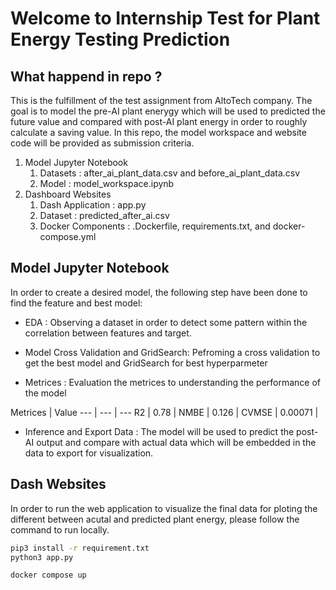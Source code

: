 # Welcome to Internship Test for Plant Energy Testing Prediction

## What happend in repo ? 

This is the fulfillment of the test assignment from AltoTech company. The goal is to model the pre-AI plant enerygy which will be used to predicted the future value and compared with post-AI plant energy in order to roughly calculate a saving value. In this repo, the model workspace and website code will be provided as submission criteria.

1.  Model Jupyter Notebook
    1. Datasets : after_ai_plant_data.csv and before_ai_plant_data.csv
    2. Model : model_workspace.ipynb
2. Dashboard Websites
    1. Dash Application : app.py 
    2. Dataset : predicted_after_ai.csv
    3. Docker Components : .Dockerfile, requirements.txt, and docker-compose.yml

## Model Jupyter Notebook

In order to create a desired model, the following step have been done to find the feature and best model:

- EDA : Observing a dataset in order to detect some pattern within the correlation between features and target. 

- Model Cross Validation and GridSearch: Pefroming a cross validation to get the best model and GridSearch for best hyperparmeter

- Metrices : Evaluation the metrices to understanding the performance of the model

Metrices | Value 
--- | --- | --- 
R2 | 0.78 |
NMBE | 0.126 |
CVMSE | 0.00071 |

- Inference and Export Data : The model will be used to predict the post-AI output and compare with actual data which will be embedded in the data to export for visualization. 

## Dash Websites

In order to run the web application to visualize the final data for ploting the different between acutal and predicted plant energy, please follow the command to run locally. 

```bash
pip3 install -r requirement.txt
python3 app.py
```


```bash
docker compose up 
```

